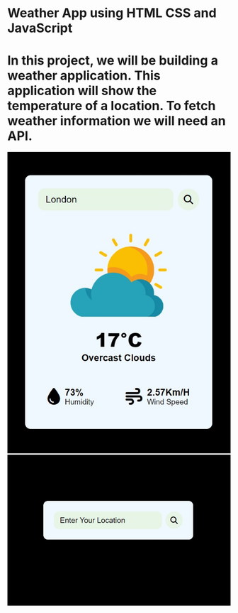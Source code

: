 <h1>Weather App using HTML CSS and JavaScript</h1>
<h1>In this project, we will be
building a weather application. This
application will show the temperature of a
location. To fetch weather information we
will need an API.</h1>

![logo](https://github.com/prajinpatil42/Weather_App/blob/main/Weather_APP.jpg)
![logo](https://github.com/prajinpatil42/Weather_App/blob/main/WeatherAppSearchBox.jpg)

